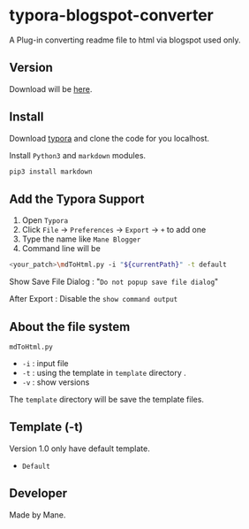 # typora-blogspot-converter

A Plug-in converting readme file to html via blogspot used only.

## Version

Download will be [here](https://github.com/Mane-Network-Team/typora-blogspot-converter/releases).

## Install

Download [typora](https://typora.io/) and clone the code for you localhost.

Install `Python3` and `markdown` modules.

```bash
pip3 install markdown
```

## Add the Typora Support

1. Open `Typora`
2. Click `File` -> `Preferences` -> `Export`  -> `+`  to add one 
3. Type the name like `Mane Blogger`
4. Command line will be 

```bash
<your_patch>\mdToHtml.py -i "${currentPath}" -t default
```

Show Save File Dialog : "`Do not popup save file dialog`"

After Export : Disable the `show command output`

## About the file system

`mdToHtml.py` 

- `-i` : input file
- `-t` : using the template in `template` directory .
- `-v` : show versions

The `template` directory will be save the template files.

## Template (-t)

Version 1.0 only have default template.

- `Default` 

## Developer

Made by Mane.

